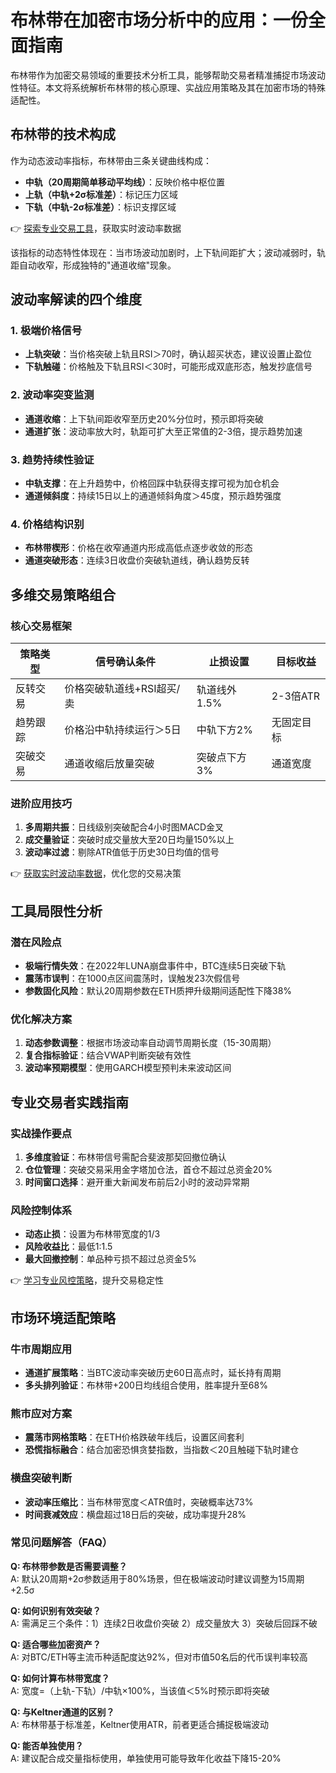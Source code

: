 # 布林带在加密市场分析中的应用：一份全面指南

布林带作为加密交易领域的重要技术分析工具，能够帮助交易者精准捕捉市场波动性特征。本文将系统解析布林带的核心原理、实战应用策略及其在加密市场的特殊适配性。

## 布林带的技术构成

作为动态波动率指标，布林带由三条关键曲线构成：

- **中轨（20周期简单移动平均线）**：反映价格中枢位置
- **上轨（中轨+2σ标准差）**：标记压力区域
- **下轨（中轨-2σ标准差）**：标识支撑区域

👉 [探索专业交易工具](https://bit.ly/okx_welcome)，获取实时波动率数据

该指标的动态特性体现在：当市场波动加剧时，上下轨间距扩大；波动减弱时，轨距自动收窄，形成独特的"通道收缩"现象。

## 波动率解读的四个维度

### 1. 极端价格信号
- **上轨突破**：当价格突破上轨且RSI＞70时，确认超买状态，建议设置止盈位
- **下轨触碰**：价格触及下轨且RSI＜30时，可能形成双底形态，触发抄底信号

### 2. 波动率突变监测
- **通道收缩**：上下轨间距收窄至历史20%分位时，预示即将突破
- **通道扩张**：波动率放大时，轨距可扩大至正常值的2-3倍，提示趋势加速

### 3. 趋势持续性验证
- **中轨支撑**：在上升趋势中，价格回踩中轨获得支撑可视为加仓机会
- **通道倾斜度**：持续15日以上的通道倾斜角度＞45度，预示趋势强度

### 4. 价格结构识别
- **布林带楔形**：价格在收窄通道内形成高低点逐步收敛的形态
- **通道突破形态**：连续3日收盘价突破轨道线，确认趋势反转

## 多维交易策略组合

### 核心交易框架
| 策略类型 | 信号确认条件 | 止损设置 | 目标收益 |
|---------|-------------|---------|---------|
| 反转交易 | 价格突破轨道线+RSI超买/卖 | 轨道线外1.5% | 2-3倍ATR |
| 趋势跟踪 | 价格沿中轨持续运行＞5日 | 中轨下方2% | 无固定目标 |
| 突破交易 | 通道收缩后放量突破 | 突破点下方3% | 通道宽度 |

### 进阶应用技巧
1. **多周期共振**：日线级别突破配合4小时图MACD金叉
2. **成交量验证**：突破时成交量放大至20日均量150%以上
3. **波动率过滤**：剔除ATR值低于历史30日均值的信号

👉 [获取实时波动率数据](https://bit.ly/okx_welcome)，优化您的交易决策

## 工具局限性分析

### 潜在风险点
- **极端行情失效**：在2022年LUNA崩盘事件中，BTC连续5日突破下轨
- **震荡市误判**：在1000点区间震荡时，误触发23次假信号
- **参数固化风险**：默认20周期参数在ETH质押升级期间适配性下降38%

### 优化解决方案
1. **动态参数调整**：根据市场波动率自动调节周期长度（15-30周期）
2. **复合指标验证**：结合VWAP判断突破有效性
3. **波动率预期模型**：使用GARCH模型预判未来波动区间

## 专业交易者实践指南

### 实战操作要点
1. **多维度验证**：布林带信号需配合斐波那契回撤位确认
2. **仓位管理**：突破交易采用金字塔加仓法，首仓不超过总资金20%
3. **时间窗口选择**：避开重大新闻发布前后2小时的波动异常期

### 风险控制体系
- **动态止损**：设置为布林带宽度的1/3
- **风险收益比**：最低1:1.5
- **最大回撤控制**：单品种亏损不超过总资金5%

👉 [学习专业风控策略](https://bit.ly/okx_welcome)，提升交易稳定性

## 市场环境适配策略

### 牛市周期应用
- **通道扩展策略**：当BTC波动率突破历史60日高点时，延长持有周期
- **多头排列验证**：布林带+200日均线组合使用，胜率提升至68%

### 熊市应对方案
- **震荡市网格策略**：在ETH价格跌破年线后，设置区间套利
- **恐慌指标融合**：结合加密恐惧贪婪指数，当指数＜20且触碰下轨时建仓

### 横盘突破判断
- **波动率压缩比**：当布林带宽度＜ATR值时，突破概率达73%
- **时间衰减效应**：横盘超过18日后的突破，成功率提升28%

### 常见问题解答（FAQ）

**Q: 布林带参数是否需要调整？**  
A: 默认20周期+2σ参数适用于80%场景，但在极端波动时建议调整为15周期+2.5σ

**Q: 如何识别有效突破？**  
A: 需满足三个条件：1）连续2日收盘价突破 2）成交量放大 3）突破后回踩不破

**Q: 适合哪些加密资产？**  
A: 对BTC/ETH等主流币种适配度达92%，但对市值50名后的代币误判率较高

**Q: 如何计算布林带宽度？**  
A: 宽度=（上轨-下轨）/中轨×100%，当该值＜5%时预示即将突破

**Q: 与Keltner通道的区别？**  
A: 布林带基于标准差，Keltner使用ATR，前者更适合捕捉极端波动

**Q: 能否单独使用？**  
A: 建议配合成交量指标使用，单独使用可能导致年化收益下降15-20%
